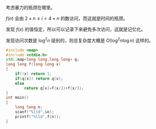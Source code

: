 考虑暴力的瓶颈在哪里。

$f(n)$ 会由 $2\times n\le i<4\times n$ 的数访问，而这就是时间的瓶颈。

发现 $f(x)$ 的值恒定，所以可以记录下来避免多次访问，这就是记忆化。

发现访问次数是 $\log^2 n$ 级别的，则总复杂度大概是 $O(\log^2 n\log n)$ 这样的。

```cpp 
#include <map>
#include <stdio.h>
std::map<long long,long long> q;
long long f(long long x)
{
	if(!x) return 1;
	if(q[x]) return q[x];
	else
		return q[x]=f(x/2)+f(x/3);
}
int main()
{
    long long n;
    scanf("%lld",&n);
    printf("%lld",f(n));
}
```